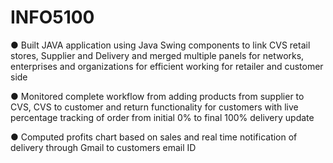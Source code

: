 # INFO5100
●	Built JAVA application using Java Swing components to link CVS retail stores, Supplier and Delivery and merged multiple panels for networks, enterprises and organizations for efficient working for retailer and customer side

●	Monitored complete workflow from adding products from supplier to CVS, CVS to customer and return functionality for customers with live percentage tracking of order from initial 0% to final 100% delivery update 

●	Computed profits chart based on sales and real time notification of delivery through Gmail to customers email ID
